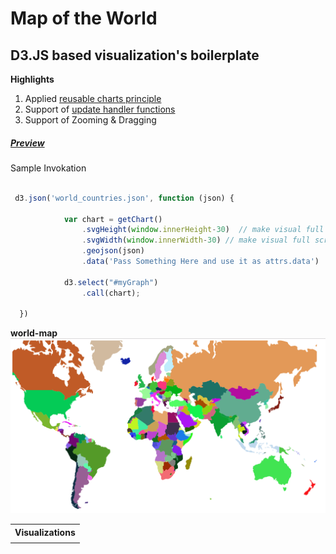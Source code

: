 # Map of the World

## D3.JS based visualization's boilerplate 

**Highlights**
1. Applied [reusable charts principle](https://bost.ocks.org/mike/chart/) 
1. Support of  [update handler functions](https://www.toptal.com/d3-js/towards-reusable-d3-js-charts)
1. Support of Zooming & Dragging 




##### [Preview](https://bumbeishvili.github.io/d3js-boilerplates/Maps/World/index.html)

Sample Invokation
```javascript

 d3.json('world_countries.json', function (json) {
 
            var chart = getChart()
                .svgHeight(window.innerHeight-30)  // make visual full screen
                .svgWidth(window.innerWidth-30) // make visual full screen
                .geojson(json)
                .data('Pass Something Here and use it as attrs.data')

            d3.select("#myGraph")
                .call(chart);

  })

```






**world-map**  
![](https://raw.githubusercontent.com/bumbeishvili/Assets/master/Projects/D3/d3-boilerplates/world.png)


<table>
 <tr>
   <th>Visualizations</th>
 </tr>
 
   <tr>
      <td>
         <a href=""></a>
      </td>
   </tr>
</table>
